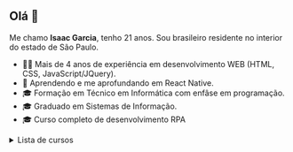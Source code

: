 ## Olá 👋

Me chamo **Isaac Garcia**, tenho 21 anos. Sou brasileiro residente no interior do estado de São Paulo. 

- 👨‍💻 Mais de 4 anos de experiência em desenvolvimento WEB (HTML, CSS, JavaScript/JQuery).
- 📱 Aprendendo e me aprofundando em React Native.
- 🎓 Formação em Técnico em Informática com enfâse em programação.
- 🎓 Graduado em Sistemas de Informação.
- 🎓 Curso completo de desenvolvimento RPA

<details> 
 <summary>Lista de cursos</summary> 
  
  
 | Curso | Horas | Local | 
 | :---: | :---: | :---: | 
 | Sistema de Informação | 3000 | UNIFEB | 

  
 </details>
